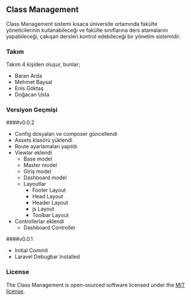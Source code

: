 ## Class Management

Class Management sistemi kısaca üniversite ortamında fakülte yöneticilerinin kullanabileceği ve fakülte sınıflarına ders atamalarını yapabileceği, çakışan dersleri kontrol edebileceği bir yönetim sistemidir.


### Takım

Takım 4 kişiden oluşur, bunlar;

* Baran Arda
* Mehmet Baysal
* Enis Göktaş
* Doğacan Usta

### Versiyon Geçmişi

####v0.0.2
* Config dosyaları ve composer güncellendi
* Assets klasörü yüklendi
* Route ayarlamaları yapıldı
* Viewlar eklendi
  * Base model
  * Master model
  * Giriş model
  * Dashboard model
  * Layoutlar 
    * Footer Layout
    * Head Layout
    * Header Layout
    * js Layout
    * Toolbar Layout
* Controllerlar eklendi
  * Dashboard Controller


####v0.0.1

* Initial Commit
* Laravel Debugbar Installed



### License

The Class Management is open-sourced software licensed under the [MIT license](https://opensource.org/licenses/MIT).
